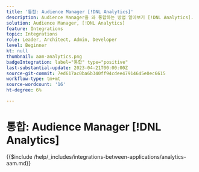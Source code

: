 ```yaml
---
title: '통합: Audience Manager [!DNL Analytics]'
description: Audience Manager을 와 통합하는 방법 알아보기 [!DNL Analytics].
solution: Audience Manager, [!DNL Analytics]
feature: Integrations
topic: Integrations
role: Leader, Architect, Admin, Developer
level: Beginner
kt: null
thumbnail: aam-analytics.png
badgeIntegration: label="통합" type="positive"
last-substantial-update: 2023-04-21T00:00:00Z
source-git-commit: 7ed617ac0ba6b340ff94cdee47914645e0ec6615
workflow-type: tm+mt
source-wordcount: '16'
ht-degree: 6%

---
```



# 통합: Audience Manager [!DNL Analytics]

{{$include /help/_includes/integrations-between-applications/analytics-aam.md}}

